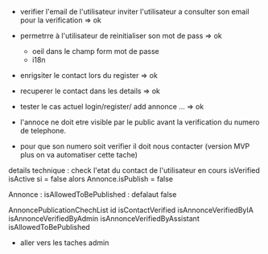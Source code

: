 - verifier l'email de l'utilisateur
inviter l'utilisateur a consulter son email pour la verification => ok
- permetrre à l'utilisateur de reinitialiser son mot de pass => ok
   - oeil dans le champ form mot de passe
   - i18n 

- enrigsiter le contact lors du register => ok
- recuperer le contact dans les details => ok
- tester le cas actuel login/register/ add annonce ... => ok
 

 
- l'annoce ne doit etre visible par le public avant la verification du numero de telephone.
- pour que son numero soit verifier il doit nous contacter (version MVP plus on va automatiser cette tache)
 
details technique : 
check l'etat du contact de l'utilisateur en cours isVerified isActive si = false alors Annonce.isPublish = false

Annonce :
 isAllowedToBePublished : defalaut false

AnnoncePublicationChechList
id
isContactVerified
isAnnonceVerifiedByIA
isAnnonceVerifiedByAdmin
isAnnonceVerifiedByAssistant
isAllowedToBePublished


- aller vers les taches admin